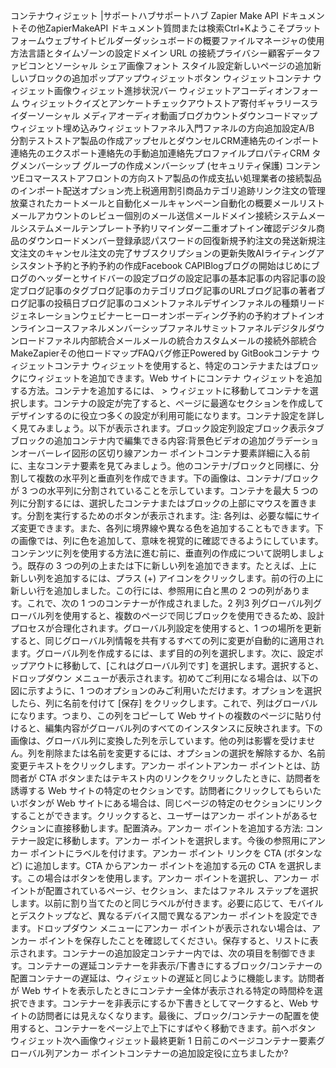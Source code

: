 コンテナウィジェット |サポートハブサポートハブ Zapier Make API ドキュメントその他ZapierMakeAPI ドキュメント質問または検索Ctrl+Kようこそプラットフォームウェブサイトビルダーダッシュボードの概要ファイルマネージャの使用方法言語とタイムゾーンの設定ドメイン URL の接続プライバシー顧客データファビコンとソーシャル シェア画像フォント スタイル設定新しいページの追加新しいブロックの追加ポップアップウィジェットボタン ウィジェットコンテナ ウィジェット画像ウィジェット進捗状況バー ウィジェットアコーディオンフォーム ウィジェットクイズとアンケートチェックアウトストア寄付ギャラリースライダーソーシャル メディアオーディオ動画ブログカウントダウンコードマップ ウィジェット埋め込みウィジェットファネル入門ファネルの方向追加設定A/B 分割テストストア製品の作成アップセルとダウンセルCRM連絡先のインポート連絡先のエクスポート連絡先の手動追加連絡先プロファイルプロパティCRM タグメンバーシップ グループの作成メンバーシップ (セキュリティ保護) コンテンツEコマースストアフロントの方向ストア製品の作成支払い処理業者の接続製品のインポート配送オプション売上税適用割引商品カテゴリ追跡リンク注文の管理放棄されたカートメールと自動化メールキャンペーン自動化の概要メールリストメールアカウントのレビュー個別のメール送信メールドメイン接続システムメールシステムメールテンプレート予約リマインダー二重オプトイン確認デジタル商品のダウンロードメンバー登録承認パスワードの回復新規予約注文の発送新規注文注文のキャンセル注文の完了サブスクリプションの更新失敗AIライティングアシスタント予約と予約予約の作成Facebook CAPIBlogブログの開始はじめにブログのヘッダーとサイドバーの設定ブログの設定記事の基本記事の内容記事の設定ブログ記事のタグブログ記事のカテゴリブログ記事のURLブログ記事の著者ブログ記事の投稿日ブログ記事のコメントファネルデザインファネルの種類リードジェネレーションウェビナーヒーローオンボーディング予約の予約オプトインオンラインコースファネルメンバーシップファネルサミットファネルデジタルダウンロードファネル内部統合メールメールの統合カスタムメールの接続外部統合MakeZapierその他ロードマップFAQバグ修正Powered by GitBookコンテナ ウィジェットコンテナ ウィジェットを使用すると、特定のコンテナまたはブロックにウィジェットを追加できます。Web サイトにコンテナ ウィジェットを追加する方法。コンテナを追加するには、 > ウィジェットに移動してコンテナを選択します。コンテナの設定が完了すると、ページに最適なセクションを作成してデザインするのに役立つ多くの設定が利用可能になります。コンテナ設定を詳しく見てみましょう。以下が表示されます。ブロック設定列設定ブロック表示タブブロックの追加コンテナ内で編集できる内容:背景色ビデオの追加グラデーションオーバーレイ図形の区切り線アンカー ポイントコンテナ要素詳細に入る前に、主なコンテナ要素を見てみましょう。他のコンテナ/ブロックと同様に、分割して複数の水平列と垂直列を作成できます。下の画像は、コンテナ/ブロックが 3 つの水平列に分割されていることを示しています。コンテナを最大 5 つの列に分割するには、選択したコンテナまたはブロックの上部にマウスを置きます。分割を実行するためのボタンが表示されます。注: 各列は、必要な幅にサイズ変更できます。また、各列に境界線や異なる色を追加することもできます。下の画像では、列に色を追加して、意味を視覚的に確認できるようにしています。コンテンツに列を使用する方法に進む前に、垂直列の作成について説明しましょう。既存の 3 つの列の上または下に新しい列を追加できます。たとえば、上に新しい列を追加するには、プラス (+) アイコンをクリックします。前の行の上に新しい行を追加しました。この行には、参照用に白と黒の 2 つの列があります。これで、次の 1 つのコンテナーが作成されました。2 列3 列グローバル列グローバル列を使用すると、複数のページで同じブロックを使用できるため、設計プロセスが合理化されます。グローバル列設定を使用すると、1 つの場所を更新すると、同じグローバル列情報を共有するすべての列に変更が自動的に適用されます。グローバル列を作成するには、まず目的の列を選択します。次に、設定ポップアウトに移動して、[これはグローバル列です] を選択します。選択すると、ドロップダウン メニューが表示されます。初めてご利用になる場合は、以下の図に示すように、1 つのオプションのみご利用いただけます。オプションを選択したら、列に名前を付けて [保存] をクリックします。これで、列はグローバルになります。つまり、この列をコピーして Web サイトの複数のページに貼り付けると、編集内容がグローバル列のすべてのインスタンスに反映されます。下の画像は、グローバル列に変換した列を示しています。他の列は影響を受けません。列を削除または名前を変更するには、オプションの選択を解除するか、名前変更テキストをクリックします。アンカー ポイントアンカー ポイントとは、訪問者が CTA ボタンまたはテキスト内のリンクをクリックしたときに、訪問者を誘導する Web サイトの特定のセクションです。訪問者にクリックしてもらいたいボタンが Web サイトにある場合は、同じページの特定のセクションにリンクすることができます。クリックすると、ユーザーはアンカー ポイントがあるセクションに直接移動します。配置済み。アンカー ポイントを追加する方法: コンテナー設定に移動します。アンカー ポイントを選択します。今後の参照用にアンカー ポイントにラベルを付けます。アンカー ポイント リンクを CTA (ボタンなど) に追加します。CTA からアンカー ポイントを追加する元の CTA を選択します。この場合はボタンを使用します。アンカー ポイントを選択し、アンカー ポイントが配置されているページ、セクション、またはファネル ステップを選択します。以前に割り当てたのと同じラベルが付きます。必要に応じて、モバイルとデスクトップなど、異なるデバイス間で異なるアンカー ポイントを設定できます。ドロップダウン メニューにアンカー ポイントが表示されない場合は、アンカー ポイントを保存したことを確認してください。保存すると、リストに表示されます。コンテナーの追加設定コンテナー内では、次の項目を制御できます。コンテナーの遅延コンテナーを非表示/下書きにするブロック/コンテナーの配置コンテナーの遅延は、ウィジェットの遅延と同じように機能します。訪問者が Web サイトを表示したときにコンテナー全体が表示される特定の時間枠を選択できます。コンテナーを非表示にするか下書きとしてマークすると、Web サイトの訪問者には見えなくなります。最後に、ブロック/コンテナーの配置を使用すると、コンテナーをページ上で上下にすばやく移動できます。前へボタン ウィジェット次へ画像ウィジェット最終更新 1 日前このページコンテナー要素グローバル列アンカー ポイントコンテナーの追加設定役に立ちましたか?